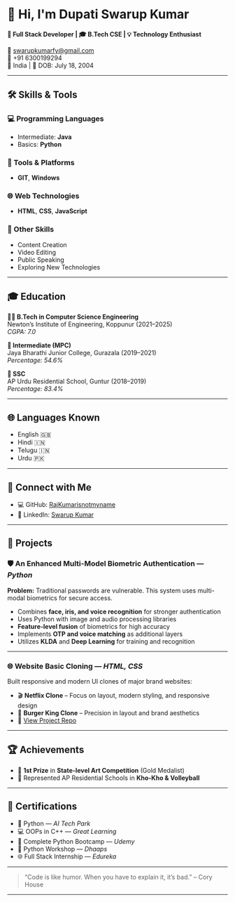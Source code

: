 # 👋 Hi, I'm Dupati Swarup Kumar  
**🎯 Full Stack Developer | 🎓 B.Tech CSE | 💡 Technology Enthusiast**

📧 swarupkumarfy@gmail.com  
📱 +91 6300199294  
📍 India | 📅 DOB: July 18, 2004  

---

## 🛠️ Skills & Tools

### 💻 Programming Languages
- Intermediate: **Java**
- Basics: **Python**

### 🧰 Tools & Platforms
- **GIT**, **Windows**

### 🌐 Web Technologies
- **HTML**, **CSS**, **JavaScript**

### 🎨 Other Skills
- Content Creation  
- Video Editing  
- Public Speaking  
- Exploring New Technologies  

---

## 🎓 Education

**👨‍🎓 B.Tech in Computer Science Engineering**  
Newton’s Institute of Engineering, Koppunur (2021–2025)  
*CGPA: 7.0*

**🏫 Intermediate (MPC)**  
Jaya Bharathi Junior College, Gurazala (2019–2021)  
*Percentage: 54.6%*

**🏫 SSC**  
AP Urdu Residential School, Guntur (2018–2019)  
*Percentage: 83.4%*

---

## 🌐 Languages Known
- English 🇬🇧  
- Hindi 🇮🇳  
- Telugu 🇮🇳  
- Urdu 🇵🇰  

---

## 🔗 Connect with Me
- 💻 GitHub: [RajKumarisnotmyname](https://github.com/RajKumarisnotmyname)  
- 💼 LinkedIn: [Swarup Kumar](https://www.linkedin.com/in/swarup-kumar-dupati-6a6071366/)

---

## 💼 Projects

### 🛡️ An Enhanced Multi-Model Biometric Authentication — *Python*
**Problem:** Traditional passwords are vulnerable. This system uses multi-modal biometrics for secure access.  
- Combines **face, iris, and voice recognition** for stronger authentication  
- Uses Python with image and audio processing libraries  
- **Feature-level fusion** of biometrics for high accuracy  
- Implements **OTP and voice matching** as additional layers  
- Utilizes **KLDA** and **Deep Learning** for training and recognition  

---

### 🌐 Website Basic Cloning — *HTML, CSS*
Built responsive and modern UI clones of major brand websites:  
- 🎬 **Netflix Clone** – Focus on layout, modern styling, and responsive design  
- 🍔 **Burger King Clone** – Precision in layout and brand aesthetics  
- 🔗 [View Project Repo](https://github.com/RajKumarisnotmyname/Website-Basic-Cloning)

---

## 🏆 Achievements
- 🥇 **1st Prize** in **State-level Art Competition** (Gold Medalist)  
- 🏐 Represented AP Residential Schools in **Kho-Kho & Volleyball**

---

## 📜 Certifications
- 🐍 Python — *AI Tech Park*  
- 💻 OOPs in C++ — *Great Learning*  
- 📘 Complete Python Bootcamp — *Udemy*  
- 🧠 Python Workshop — *Dhaaps*  
- 🌐 Full Stack Internship — *Edureka*

---

> “Code is like humor. When you have to explain it, it’s bad.” – Cory House

---
